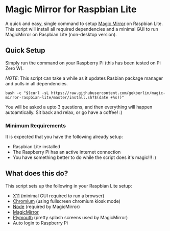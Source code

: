 # Magic Mirror for Raspbian Lite

A quick and easy, single command to setup [Magic Mirror](https://github.com/MichMich/MagicMirror) on Raspbian Lite. This script will install all required dependencies and a minimal GUI to run MagicMirror on Raspbian Lite (non-desktop version).

## Quick Setup

Simply run the command on your Raspberry Pi (this has been tested on Pi Zero W).

*NOTE*: This script can take a while as it updates Rasbian package manager and pulls in all dependencies.

```
bash -c "$(curl -sL https://raw.githubusercontent.com/gekberlin/magic-mirror-raspbian-lite/master/install.sh?$(date +%s))"
```

You will be asked a upto 3 questions, and then everything will happen autoamtically. Sit back and relax, or go have a coffee! :)

### Minimum Requirements

It is expected that you have the following already setup:
* Raspbian Lite installed
* The Raspberry Pi has an active internet connection
* You have something better to do while the script does it's magic!!! :)

## What does this do?

This script sets up the following in your Raspbian Lite setup:
* [X11](https://www.x.org/wiki/) (minimal GUI required to run a browser)
* [Chromium](https://www.chromium.org/getting-involved/download-chromium) (using fullscreen chromium kiosk mode)
* [Node](https://nodejs.org/en/) (required by MagicMirror)
* [MagicMirror](https://magicmirror.builders/)
* [Plymouth](https://gitlab.freedesktop.org/plymouth/plymouth) (pretty splash screens used by MagicMirror)
* Auto login to Raspberry Pi

